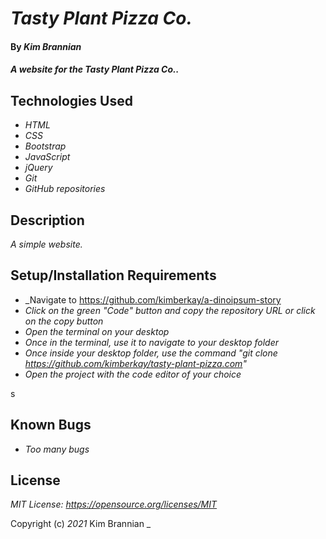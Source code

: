 # _Tasty Plant Pizza Co._

#### By _**Kim Brannian**_

#### _A website for the Tasty Plant Pizza Co.._

## Technologies Used

* _HTML_
* _CSS_
* _Bootstrap_
* _JavaScript_
* _jQuery_
* _Git_
* _GitHub repositories_

## Description

_A simple website._


          


## Setup/Installation Requirements

* _Navigate to https://github.com/kimberkay/a-dinoipsum-story
* _Click on the green "Code" button and copy the repository URL or click on the copy button_
* _Open the terminal on your desktop_
* _Once in the terminal, use it to navigate to your desktop folder_
* _Once inside your desktop folder, use the command "git clone https://github.com/kimberkay/tasty-plant-pizza.com"_
* _Open the project with the code editor of your choice_


s
## Known Bugs

* _Too many bugs_

## License

_MIT License: https://opensource.org/licenses/MIT_

Copyright (c) _2021_  Kim Brannian 
_
